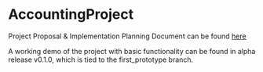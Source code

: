 # AccountingProject

Project Proposal & Implementation Planning Document can be found [here](https://docs.google.com/document/d/1S41MVizXaoOmCtGrHVM9dGUagHNVVkNXtU67TZLCtyI/edit?usp=sharing)

A working demo of the project with basic functionality can be found in alpha release v0.1.0, which is tied to the first_prototype branch.
